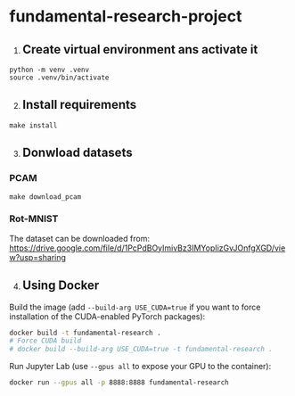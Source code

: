 # fundamental-research-project

1. ## Create virtual environment ans activate it

```
python -m venv .venv
source .venv/bin/activate
```

2. ##  Install requirements

```
make install
```

3. ## Donwload datasets


### PCAM
```
make download_pcam
```

### Rot-MNIST
The dataset can be downloaded from: https://drive.google.com/file/d/1PcPdBOyImivBz3IMYopIizGvJOnfgXGD/view?usp=sharing

4. ## Using Docker

Build the image (add `--build-arg USE_CUDA=true` if you want to force
installation of the CUDA-enabled PyTorch packages):

```bash
docker build -t fundamental-research .
# Force CUDA build
# docker build --build-arg USE_CUDA=true -t fundamental-research .
```

Run Jupyter Lab (use `--gpus all` to expose your GPU to the container):

```bash
docker run --gpus all -p 8888:8888 fundamental-research
```
